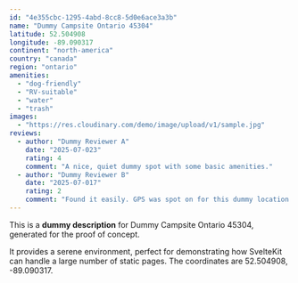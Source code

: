 ```yaml
---
id: "4e355cbc-1295-4abd-8cc8-5d0e6ace3a3b"
name: "Dummy Campsite Ontario 45304"
latitude: 52.504908
longitude: -89.090317
continent: "north-america"
country: "canada"
region: "ontario"
amenities:
  - "dog-friendly"
  - "RV-suitable"
  - "water"
  - "trash"
images:
  - "https://res.cloudinary.com/demo/image/upload/v1/sample.jpg"
reviews:
  - author: "Dummy Reviewer A"
    date: "2025-07-023"
    rating: 4
    comment: "A nice, quiet dummy spot with some basic amenities."
  - author: "Dummy Reviewer B"
    date: "2025-07-017"
    rating: 2
    comment: "Found it easily. GPS was spot on for this dummy location."
---
```


This is a **dummy description** for Dummy Campsite Ontario 45304, generated for the proof of concept.

It provides a serene environment, perfect for demonstrating how SvelteKit can handle a large number of static pages. The coordinates are 52.504908, -89.090317.
